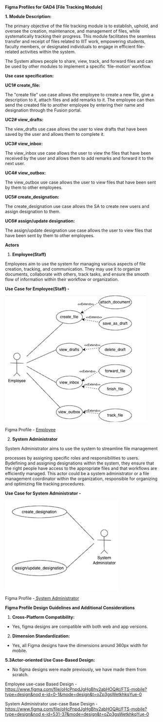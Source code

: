 ﻿**Figma Profiles for GAD4 [File Tracking Module]**

**1. Module Description:**

The primary objective of the file tracking module is to establish, uphold, and oversee the creation, maintenance, and management of files, while systematically tracking their progress. This module facilitates the seamless transfer and receipt of files related to IIIT work, empowering students, faculty members, or designated individuals to engage in efficient file-related activities within the system.

The System allows people to share, view, track, and forward files and can be used by other modules to implement a specific ‘file-motion’ workflow.

**Use case specification:**

**UC1# create\_file:**

The "create file" use case allows the employee to create a new file, give a description to it, attach files and add remarks to it. The employee can then send the created file to another employee by entering their name and designation through the Fusion portal.

**UC2# view\_drafts:**

The view\_drafts use case allows the user to view drafts that have been saved by the user and allows them to complete it.

**UC3# view\_inbox:**

The view\_inbox use case allows the user to view the files that have been received by the user and allows them to add remarks and forward it to the next user.

**UC4# view\_outbox:**

The view\_outbox use case allows the user to view files that have been sent by them to other employees.

**UC5# create\_designation:**

The create\_designation use case allows the SA to create new users and assign designation to them.

**UC6# assign/update designation:**

The assign/update designation use case allows the user to view files that have been sent by them to other employees.

**Actors**

1. **Employee(Staff)**

Employees aim to use the system for managing various aspects of file creation, tracking, and communication. They may use it to organize documents, collaborate with others, track tasks, and ensure the smooth flow of information within their workflow or organization.

**Use Case for Employee(Staff) -**

![](images/Aspose.Words.f4b65dff-9c22-46e5-a108-89ad159f52ac.001.jpeg)

Figma Profile - [Employee](https://www.figma.com/file/oHcPnpdJgHgBhy2abHOQAt/FTS-mobile?type=design&node-id=0-1&mode=design&t=oZp3gsWetkhkqYue-0)

2. **System Administrator**

System Administrator aims to use the system to streamline file management

processes by assigning specific roles and responsibilities to users. Bydefining and assigning designations within the system, they ensure that the right people have access to the appropriate files and that workflows are efficiently managed. This actor could be a system administrator or a file management coordinator within the organization, responsible for organizing and optimizing file tracking procedures.

**Use Case for System Administrator -**

![](images/Aspose.Words.f4b65dff-9c22-46e5-a108-89ad159f52ac.002.jpeg)

Figma Profile -[ System Administrator](https://www.figma.com/file/oHcPnpdJgHgBhy2abHOQAt/FTS-mobile?type=design&node-id=531-37&mode=design&t=oZp3gsWetkhkqYue-0)

**Figma Profile Design Guidelines and Additional Considerations**

1. **Cross-Platform Compatibility:**
- Yes, figma designs are compatible with both web and app versions.
2. **Dimension Standardization:**
- Yes, all Figma designs have the dimensions around 360px width for mobile.

**5.3Actor-oriented Use Case-Based Design:**

- No figma designs were made previously, we have made them from scratch.

Employee use-case Based Design - [https://www.figma.com/file/oHcPnpdJgHgBhy2abHOQAt/FTS-mobile?type=design&nod e-id=0-1&mode=design&t=oZp3gsWetkhkqYue-0](https://www.figma.com/file/oHcPnpdJgHgBhy2abHOQAt/FTS-mobile?type=design&node-id=0-1&mode=design&t=oZp3gsWetkhkqYue-0)

System Administrator use-case Base Design - [https://www.figma.com/file/oHcPnpdJgHgBhy2abHOQAt/FTS-mobile?type=design&nod e-id=531-37&mode=design&t=oZp3gsWetkhkqYue-0](https://www.figma.com/file/oHcPnpdJgHgBhy2abHOQAt/FTS-mobile?type=design&node-id=531-37&mode=design&t=oZp3gsWetkhkqYue-0)
